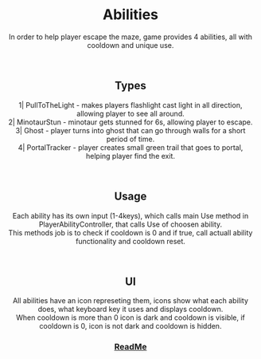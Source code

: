 <h1 align="center">Abilities</h1>
<p align="center">
In order to help player escape the maze, game provides 4 abilities, all with cooldown and unique use.
</p>

<br>
<h2 align="center">Types</h2>
<p align="center">
1| PullToTheLight - makes players flashlight cast light in all direction, allowing player to see all around.<br>
2| MinotaurStun - minotaur gets stunned for 6s, allowing player to escape.<br>
3| Ghost - player turns into ghost that can go through walls for a short period of time.<br>
4| PortalTracker - player creates small green trail that goes to portal, helping player find the exit.
</p>


<br>
<h2 align="center">Usage</h2>
<p align="center">
Each ability has its own input (1-4keys), which calls main Use method in PlayerAbilityController, that calls Use of choosen ability.<br> 
This methods job is to check if cooldown is 0 and if true, call actuall ability functionality and cooldown reset.
</p>

<br>
<h2 align="center">UI</h2>
<p align="center">
All abilities have an icon represeting them, icons show what each ability does, what keyboard key it uses and displays cooldown.<br>
When cooldown is more than 0 icon is dark and cooldown is visible, if cooldown is 0, icon is not dark and cooldown is hidden.
</p>


<h3 align="center">
  <a href="README.md">ReadMe</a>
</h3>

